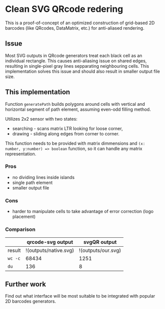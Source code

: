 # Clean SVG QRcode redering

This is a proof-of-concept of an optimized construction of grid-based 2D
barcodes (like QRcodes, DataMatrix, etc.) for anti-aliased rendering.

## Issue

Most SVG outputs in QRcode generators treat each black cell as an individual
rectangle. This causes anti-aliasing issue on shared edges, resulting in
single-pixel gray lines sepparating neighbouring cells. This implementation
solves this issue and should also result in smaller output file size.

## This implementation

Function `generatePath` builds polygons around cells with vertical and
horizontal segment of path element, assuming even-odd filling method.

Utilizes 2x2 sensor with two states:

- searching - scans matrix LTR looking for loose corner,
- drawing - sliding along edges from corner to corner.

This function needs to be provided with matrix dimmensions and
`(x: number, y:number) => boolean` function, so it can handle any matrix
representation.

### Pros

- no dividing lines inside islands
- single path element
- smaller output file

### Cons

- harder to manipulate cells to take advantage of error correction (logo
  placement)

### Comparison

|         | qrcode-svg output     | svgQR output       |
| ------- | --------------------- | ------------------ |
| result  | !(outputs/native.svg) | !(outputs/our.svg) |
| `wc -c` | 68434                 | 1251               |
| `du`    | 136                   | 8                  |

## Further work

Find out what interface will be most suitable to be integrated with popular 2D
barcodes generators.
